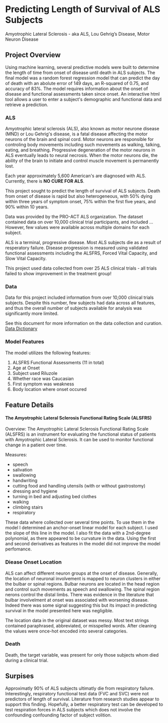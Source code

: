 # Predicting Length of Survival of ALS Subjects

Amyotrophic Lateral Sclerosis - aka ALS, Lou Gehrig’s Disease, Motor Neuron Disease   

## Project Overview  

Using machine learning, several predictive models were built to determine the length of time from onset of disease until death in ALS subjects. The final model was a random forest regression model that can predict the day of death with an abolute error of 149 days, an R-squared of 0.75, and accuracy of 83%. The model requires information about the onset of disease and functional assessments taken since onset. An interactive html tool allows a user to enter a subject's demographic and functional data and retrieve a prediction.

### ALS

Amyotrophic lateral sclerosis (ALS), also known as motor neurone disease (MND) or Lou Gehrig's disease, is a fatal disease affecting the motor neurons of the brain and spinal cord.  Motor neurons are responsible for controling body movements including such movements as walking, talking, eating, and breathing. Progressive degeneration of the motor neurons in ALS eventually leads to neural necrosis. When the motor neurons die, the ability of the brain to initiate and control muscle movement is permanently lost.  

Each year approximately 5,600 American's are diagnosed with ALS. Currently, there is **NO CURE FOR ALS**.
                
This project sought to predict the length of survival of ALS subjects. Death from onset of disease is rapid but also heterogeneous, with 50% dying within three years of symptom onset, 75% within the first five years, and 90% within 10 years. 

Data was provided by the PRO-ACT ALS organization. The dataset contained data on over 10,000 clinical trial participants, and included ... However, few values were available across multiple domains for each subject.  
                
ALS is a terminal, progressive disease. Most ALS subjects die as a result of resperatory failure. Disease progression is measured using validated functional assessments including the ALSFRS, Forced Vital Capacity, and Slow Vital Capacity.  

This project used data collected from over 25 ALS clinical trials - all trials failed to show improvement in the treatment group!
 

### Data

Data for this project included information from over 10,000 clinical trials subjects. Despite this number, few subjects had data across all features, and thus the overall number of subjects available for analysis was significantly more limited.

See this document for more information on the data collection and curation. [Data Dictionary](https://nctu.partners.org/ProACT/Document/DisplayLatest/2)


### Model Features
The model utilizes the following features:

1. ALSFRS Functional Assessments (11 in total)
2. Age at Onset
3. Subject used Riluzole
4. Whether race was Caucasian
5. First symptom was weakness
6. Body location where onset occured


## Feature Details
#### The Amyotrophic Lateral Sclerosis Functional Rating Scale (ALSFRS)

Overview:
The Amyotrophic Lateral Sclerosis Functional Rating Scale (ALSFRS) is an instrument for evaluating the functional status of patients with Amyotrophic Lateral Sclerosis. It can be used to monitor functional change in a patient over time.

Measures:
- speech
- salivation
- swallowing
- handwriting
- cutting food and handling utensils (with or without gastrostomy)
- dressing and hygiene
- turning in bed and adjusting bed clothes
- walking
- climbing stairs
- respiratory

These data where collected over several time points. To use them in the model I determined an anchor-onset linear model for each subject. I used the slope of this line in the model. I also fit the data with a 2nd-degree polynomial, as there appeared to be curvature in the data. Using the first and second derivatives as features in the model did not improve the model perfomance. 

### Diease Onset Location

ALS can affect different neuron groups at the onset of disease. Generally, the location of neuronal involvement is mapped to neuron clusters in either the bulbar or spinal regions. Bulbar neurons are located in the head region and control such movements as speech and swallowing. The spinal region nerons control the distal limbs. There was evidence in the literature that bulbar involvelment at onset was associated with worsening disease. Indeed there was some signal suggesting this but its impact in predicting survival in the model presented here was negligible.

The location data in the original dataset was messy. Most text strings contained paraphrased, abbreviated, or misspelled words. After cleaning the values were once-hot encoded into several categories.

### Death

Death, the target variable, was present for only those subjects whom died during a clinical trial.


## Surpises

Approximatly 90% of ALS subjects ultimatly die from respiratory failure. Interestingly, respiratory functional test data (FVC and SVC) were not predictors of length of survival. Literature from research studies appear to support this finding. Hopefully, a better respiratory test can be developed to test respiration forces in ALS subjects which does not involve the confounding confounding factor of subject volition.

